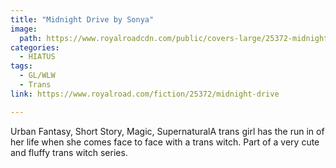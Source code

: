 ```yaml
---
title: "Midnight Drive by Sonya"
image:
  path: https://www.royalroadcdn.com/public/covers-large/25372-midnight-drive.jpg
categories:
  - HIATUS
tags:
  - GL/WLW
  - Trans
link: https://www.royalroad.com/fiction/25372/midnight-drive

---
```

Urban Fantasy, Short Story, Magic, SupernaturalA trans girl has the run in of her life when she comes face to face with a trans witch. Part of a very cute and fluffy trans witch series.

